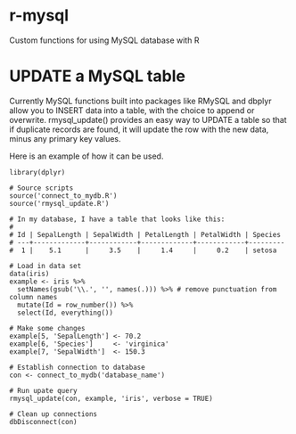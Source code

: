 # r-mysql
Custom functions for using MySQL database with R

# UPDATE a MySQL table
Currently MySQL functions built into packages like RMySQL and dbplyr allow you to INSERT data into a table, with the choice to append or overwrite. rmysql_update() provides  an easy way to UPDATE a table so that if duplicate records are found, it will update the row with the new data, minus any primary key values.

Here is an example of how it can be used.

```
library(dplyr)

# Source scripts
source('connect_to_mydb.R')
source('rmysql_update.R')

# In my database, I have a table that looks like this:
#
# Id | SepalLength | SepalWidth | PetalLength | PetalWidth | Species
# ---+-------------+------------+-------------+------------+---------
#  1 |    5.1      |     3.5    |     1.4     |     0.2    | setosa

# Load in data set
data(iris)
example <- iris %>%
  setNames(gsub('\\.', '', names(.))) %>% # remove punctuation from column names
  mutate(Id = row_number()) %>%
  select(Id, everything())

# Make some changes
example[5, 'SepalLength'] <- 70.2
example[6, 'Species']     <- 'virginica'
example[7, 'SepalWidth']  <- 150.3

# Establish connection to database
con <- connect_to_mydb('database_name')

# Run upate query
rmysql_update(con, example, 'iris', verbose = TRUE)

# Clean up connections
dbDisconnect(con)
```
